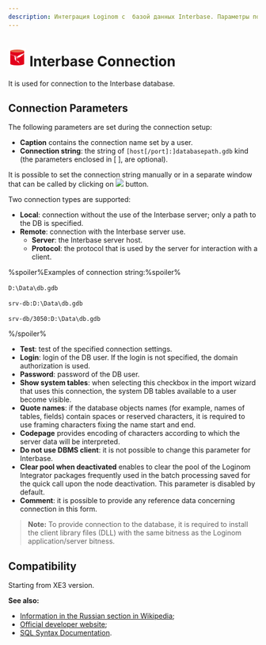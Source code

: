 ```yaml
---
description: Интеграция Loginom с  базой данных Interbase. Параметры подключения. Совместимость.
---
```

# ![ ](./../../../images/icons/common/data-sources/db-interbase_default.svg) Interbase Connection

It is used for connection to the Interbase database.

## Connection Parameters

The following parameters are set during the connection setup:

* **Caption** contains the connection name set by a user.
* **Connection string**: the string of `[host[/port]:]databasepath.gdb` kind (the parameters enclosed in [ ], are optional).

It is possible to set the connection string manually or in a separate window that can be called by clicking on ![ ](./../../../images/extjs-theme/form/open-trigger/open-trigger_default.svg) button.

Two connection types are supported:
* **Local**: connection without the use of the Interbase server; only a path to the DB is specified.
* **Remote**: connection with the Interbase server use.
   * **Server**: the Interbase server host.
   * **Protocol**: the protocol that is used by the server for interaction with a client.

%spoiler%Examples of connection string:%spoiler%

`D:\Data\db.gdb`

`srv-db:D:\Data\db.gdb`

`srv-db/3050:D:\Data\db.gdb`

%/spoiler%

* **Test**: test of the specified connection settings.
* **Login**: login of the DB user. If the login is not specified, the domain authorization is used.
* **Password**: password of the DB user.
* **Show system tables**: when selecting this checkbox in the import wizard that uses this connection, the system DB tables available to a user become visible.
* **Quote names**: if the database objects names (for example, names of tables, fields) contain spaces or reserved characters, it is required to use framing characters fixing the name start and end.
* **Codepage** provides encoding of characters according to which the server data will be interpreted.
* **Do not use DBMS client**: it is not possible to change this parameter for Interbase.
* **Clear pool when deactivated** enables to clear the pool of the Loginom Integrator packages frequently used in the batch processing saved for the quick call upon the node deactivation. This parameter is disabled by default.
* **Comment**: it is possible to provide any reference data concerning connection in this form.

> **Note:** To provide connection to the database, it is required to install the client library files (DLL) with the same bitness as the Loginom application/server bitness.

## Compatibility

Starting from XE3 version.

**See also:**

* [Information in the Russian section in Wikipedia](https://ru.wikipedia.org/wiki/Interbase);
* [Official developer website](https://www.embarcadero.com/ru/products/interbase);
* [SQL Syntax Documentation](http://docwiki.embarcadero.com/InterBase/2017/en/Embedded_SQL_Guide).
